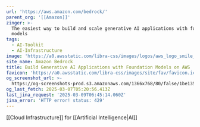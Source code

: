 ```yaml
---
url: 'https://aws.amazon.com/bedrock/'
parent_org: '[[Amazon]]'
zinger: >-
  The easiest way to build and scale generative AI applications with foundation
  models
tags:
  - AI-Toolkit
  - AI-Infrastructure
image: 'https://a0.awsstatic.com/libra-css/images/logos/aws_logo_smile_1200x630.png'
site_name: Amazon Bedrock
title: Build Generative AI Applications with Foundation Models on AWS
favicon: 'https://a0.awsstatic.com/libra-css/images/site/fav/favicon.ico'
og_screenshot_url: >-
  https://og-screenshots-prod.s3.amazonaws.com/1366x768/80/false/1be135e96b98cec1a8f05fc1a93211f36238018444b9fe99ceb19c24f4d10ae1.jpeg
og_last_fetch: 2025-03-07T05:20:56.413Z
last_jina_request: '2025-03-09T06:45:14.060Z'
jina_error: 'HTTP error! status: 429'
---
```

[[Cloud Infrastructure]] for [[Artificial Intelligence|AI]]
